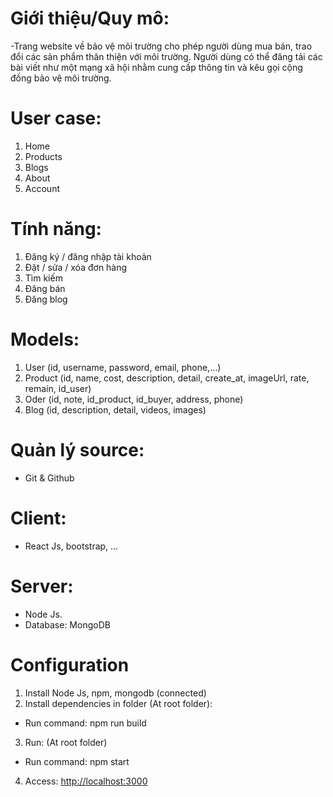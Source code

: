# Giới thiệu/Quy mô:

-Trang website về bảo vệ môi trường cho phép người dùng mua bán, trao đổi các sản phẩm thân thiện với môi trường. Người dùng có thể đăng tải các bài viết như một mạng xã hội nhằm cung cấp thông tin và kêu gọi cộng đồng bảo vệ môi trường.

# User case:

1. Home
2. Products
3. Blogs
4. About
5. Account

# Tính năng:

1. Đăng ký / đăng nhập tài khoản
2. Đặt / sửa / xóa đơn hàng
3. Tìm kiếm
4. Đăng bán
5. Đăng blog

# Models:

1. User (id, username, password, email, phone,…)
2. Product (id, name, cost, description, detail, create_at, imageUrl, rate, remain, id_user)
3. Oder (id, note, id_product, id_buyer, address, phone)
4. Blog (id, description, detail, videos, images)

# Quản lý source:

- Git & Github

# Client:

- React Js, bootstrap, …

# Server:

- Node Js.
- Database: MongoDB

# Configuration

1. Install Node Js, npm, mongodb (connected)
2. Install dependencies in folder (At root folder):

- Run command: npm run build

3. Run: (At root folder)

- Run command: npm start

4. Access: <a href='http://localhost:3000'>http://localhost:3000</a>

